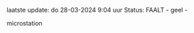laatste update: 
do 28-03-2024  9:04   uur 
Status: FAALT - geel - 
<div class="service Y">microstation</div>
